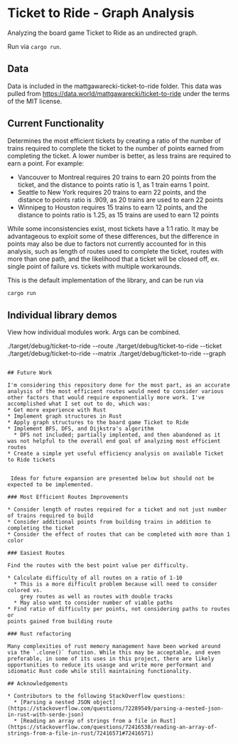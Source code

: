# Ticket to Ride - Graph Analysis

Analyzing the board game Ticket to Ride as an undirected graph.

Run via `cargo run`.

## Data

Data is included in the mattgawarecki-ticket-to-ride folder. This data was pulled 
from https://data.world/mattgawarecki/ticket-to-ride under the terms of the MIT 
license.

## Current Functionality

Determines the most efficient tickets by creating a ratio of the number of trains required to complete the ticket to the number of points earned from completing the ticket. A lower number is better, as less trains are required to earn a point. For example:

* Vancouver to Montreal requires 20 trains to earn 20 points from the ticket, and the distance to points ratio is 1, as 1 train earns 1 point.
* Seattle to New York requires 20 trains to earn 22 points, and the distance to points ratio is .909, as 20 trains are used to earn 22 points
* Winnipeg to Houston requires 15 trains to earn 12 points, and the distance to points ratio is 1.25, as 15 trains are used to earn 12 points

While some inconsistencies exist, most tickets have a 1:1 ratio. It may be advantageous to exploit some of these differences, but the difference in points may also be due to factors not currently accounted for in this analysis, such as length of routes used to complete the ticket, routes with more than one path, and the likelihood that a ticket will be closed off, ex. single point of failure vs. tickets with multiple workarounds.

This is the default implementation of the library, and can be run via

```sh
cargo run
```

## Individual library demos

View how individual modules work. Args can be combined.

./target/debug/ticket-to-ride --route
./target/debug/ticket-to-ride --ticket
./target/debug/ticket-to-ride --matrix
./target/debug/ticket-to-ride --graph
```

## Future Work

I'm considering this repository done for the most part, as an accurate analysis of the most efficient routes would need to consider various other factors that would require exponentially more work. I've accomplished what I set out to do, which was:
* Get more experience with Rust
* Implement graph structures in Rust
* Apply graph structures to the board game Ticket to Ride
* Implement BFS, DFS, and Dijkstra's algorithm
  * DFS not included; partially implented, and then abandoned as it was not helpful to the overall end goal of analyzing most efficient routes
* Create a simple yet useful efficiency analysis on available Ticket to Ride tickets


 Ideas for future expansion are presented below but should not be expected to be implemented.

### Most Efficient Routes Improvements

* Consider length of routes required for a ticket and not just number of trains required to build
* Consider additional points from building trains in addition to completing the ticket
* Consider the effect of routes that can be completed with more than 1 color

### Easiest Routes

Find the routes with the best point value per difficulty.

* Calculate difficulty of all routes on a ratio of 1-10
  * This is a more difficult problem because will need to consider colored vs. 
    grey routes as well as routes with double tracks
  * May also want to consider number of viable paths
* Find ratio of difficulty per points, not considering paths to routes or 
points gained from building route

### Rust refactoring

Many complexities of rust memory management have been worked around via the `.clone()` function. While this may be acceptable, and even preferable, in some of its uses in this project, there are likely opportunities to reduce its usasge and write more performant and idiomatic Rust code while still maintaining functionality.

## Acknowledgements

* Contributors to the following StackOverflow questions:
  * [Parsing a nested JSON object](https://stackoverflow.com/questions/72289549/parsing-a-nested-json-in-rust-with-serde-json)
  * [Reading an array of strings from a file in Rust](https://stackoverflow.com/questions/72416538/reading-an-array-of-strings-from-a-file-in-rust/72416571#72416571)
